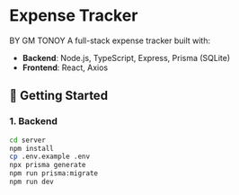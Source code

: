 # Expense Tracker

BY GM TONOY
A full-stack expense tracker built with:
- **Backend**: Node.js, TypeScript, Express, Prisma (SQLite)
- **Frontend**: React, Axios

## 🚀 Getting Started

### 1. Backend
```bash
cd server
npm install
cp .env.example .env
npx prisma generate
npm run prisma:migrate
npm run dev

